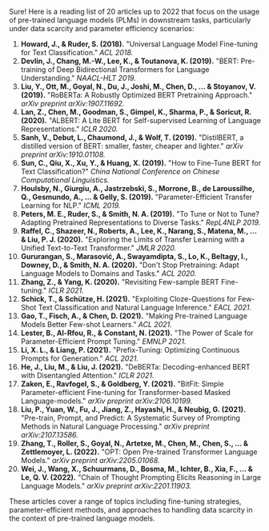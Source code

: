 Sure! Here is a reading list of 20 articles up to 2022 that focus on the usage of pre-trained language models (PLMs) in downstream tasks, particularly under data scarcity and parameter efficiency scenarios:

1. **Howard, J., & Ruder, S. (2018).** "Universal Language Model Fine-tuning for Text Classification." *ACL 2018.*
2. **Devlin, J., Chang, M.-W., Lee, K., & Toutanova, K. (2019).** "BERT: Pre-training of Deep Bidirectional Transformers for Language Understanding." *NAACL-HLT 2019.*
3. **Liu, Y., Ott, M., Goyal, N., Du, J., Joshi, M., Chen, D., ... & Stoyanov, V. (2019).** "RoBERTa: A Robustly Optimized BERT Pretraining Approach." *arXiv preprint arXiv:1907.11692.*
4. **Lan, Z., Chen, M., Goodman, S., Gimpel, K., Sharma, P., & Soricut, R. (2020).** "ALBERT: A Lite BERT for Self-supervised Learning of Language Representations." *ICLR 2020.*
5. **Sanh, V., Debut, L., Chaumond, J., & Wolf, T. (2019).** "DistilBERT, a distilled version of BERT: smaller, faster, cheaper and lighter." *arXiv preprint arXiv:1910.01108.*
6. **Sun, C., Qiu, X., Xu, Y., & Huang, X. (2019).** "How to Fine-Tune BERT for Text Classification?" *China National Conference on Chinese Computational Linguistics.*
7. **Houlsby, N., Giurgiu, A., Jastrzebski, S., Morrone, B., de Laroussilhe, Q., Gesmundo, A., ... & Gelly, S. (2019).** "Parameter-Efficient Transfer Learning for NLP." *ICML 2019.*
8. **Peters, M. E., Ruder, S., & Smith, N. A. (2019).** "To Tune or Not to Tune? Adapting Pretrained Representations to Diverse Tasks." *RepL4NLP 2019.*
9. **Raffel, C., Shazeer, N., Roberts, A., Lee, K., Narang, S., Matena, M., ... & Liu, P. J. (2020).** "Exploring the Limits of Transfer Learning with a Unified Text-to-Text Transformer." *JMLR 2020.*
10. **Gururangan, S., Marasović, A., Swayamdipta, S., Lo, K., Beltagy, I., Downey, D., & Smith, N. A. (2020).** "Don't Stop Pretraining: Adapt Language Models to Domains and Tasks." *ACL 2020.*
11. **Zhang, Z., & Yang, K. (2020).** "Revisiting Few-sample BERT Fine-tuning." *ICLR 2021.*
12. **Schick, T., & Schütze, H. (2021).** "Exploiting Cloze-Questions for Few-Shot Text Classification and Natural Language Inference." *EACL 2021.*
13. **Gao, T., Fisch, A., & Chen, D. (2021).** "Making Pre-trained Language Models Better Few-shot Learners." *ACL 2021.*
14. **Lester, B., Al-Rfou, R., & Constant, N. (2021).** "The Power of Scale for Parameter-Efficient Prompt Tuning." *EMNLP 2021.*
15. **Li, X. L., & Liang, P. (2021).** "Prefix-Tuning: Optimizing Continuous Prompts for Generation." *ACL 2021.*
16. **He, J., Liu, M., & Liu, J. (2021).** "DeBERTa: Decoding-enhanced BERT with Disentangled Attention." *ICLR 2021.*
17. **Zaken, E., Ravfogel, S., & Goldberg, Y. (2021).** "BitFit: Simple Parameter-efficient Fine-tuning for Transformer-based Masked Language-models." *arXiv preprint arXiv:2106.10199.*
18. **Liu, P., Yuan, W., Fu, J., Jiang, Z., Hayashi, H., & Neubig, G. (2021).** "Pre-train, Prompt, and Predict: A Systematic Survey of Prompting Methods in Natural Language Processing." *arXiv preprint arXiv:2107.13586.*
19. **Zhang, T., Roller, S., Goyal, N., Artetxe, M., Chen, M., Chen, S., ... & Zettlemoyer, L. (2022).** "OPT: Open Pre-trained Transformer Language Models." *arXiv preprint arXiv:2205.01068.*
20. **Wei, J., Wang, X., Schuurmans, D., Bosma, M., Ichter, B., Xia, F., ... & Le, Q. V. (2022).** "Chain of Thought Prompting Elicits Reasoning in Large Language Models." *arXiv preprint arXiv:2201.11903.*

These articles cover a range of topics including fine-tuning strategies, parameter-efficient methods, and approaches to handling data scarcity in the context of pre-trained language models.